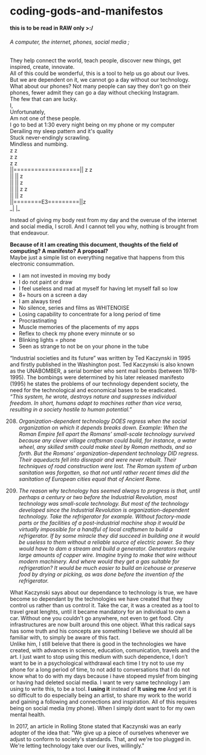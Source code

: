 # coding-gods-and-manifestos
   **this is to be read in RAW only >:/**
   
  <h6> A computer, the internet, phones, social media ;</h6> 
They help connect the world, teach people, discover new things, get inspired, create, innovate.<br>
All of this could be wonderful, this is a tool to help us go about our lives.<br>
But we are dependent on it, we cannot go a day without our technology.<br>
What about our phones? Not many people can say they don’t go on their phones, fewer admit they can go a day without checking Instagram. <br>
The few that can are lucky.<br>
I,<br>
Unfortunately, <br>
Am not one of these people.<br>
I go to bed at 1:30 every night being on my phone or my computer<br>
		Derailing my sleep pattern and it's quality<br>
Stuck never-endingly scrawling.<br>
Mindless and numbing.<br>
				 z  z<br>
		z        z<br>
		                z	z<br>
||===================||  z	    z<br>
||		     ||   z<br>
||		     ||      z<br>
||		     ||	 z       z<br>
||	             ||	   z<br>
||========E3=========||z<br>
        _|   |_<br>

Instead of giving my body rest from my day and the overuse of the internet and social media, I scroll. And I cannot tell you why, nothing is brought from that endeavour.<br>

**Because of it I am creating this document, thoughts of the field of computing? A manifesto? A proposal?**<br>
Maybe just a simple list on everything negative that happens from this electronic consummation.<br>
- I am not invested in moving my body
- I do not paint or draw
- I feel useless and mad at myself for having let myself fall so low
- 8+ hours on a screen a day
- I am always tired
- No silence, series and films as WHITENOISE
- Losing capability to concentrate for a long period of time
- Procrastinating
- Muscle memories of the placements of my apps
- Reflex to check my phone every minnute or so
- Blinking lights = phone
- Seen as strange to not be on your phone in the tube

 
“Industrial societies and its future” was written by Ted Kaczynski in 1995 and firstly published in the Washington post. Ted Kaczynski is also known as the UNABOMBER, a serial bomber who sent mail bombs (between 1978-1995). The bombings were determined by his later released manifesto (1995) he states the problems of our technology dependent society, the need for the technological and economical bases to be eradicated. <br>
*“This system, he wrote, destroys nature and suppresses individual freedom. In short, humans adapt to machines rather than vice versa, resulting in a society hostile to human potential.”*

208. *Organization-dependent technology DOES regress when the social organization on which it depends breaks down. Example: When the Roman Empire fell apart the Romans’ small-scale technology survived because any clever village craftsman could build, for instance, a water wheel, any skilled smith could make steel by Roman methods, and so forth. But the Romans’ organization-dependent technology DID regress. Their aqueducts fell into disrepair and were never rebuilt. Their techniques of road construction were lost. The Roman system of urban sanitation was forgotten, so that not until rather recent times did the sanitation of European cities equal that of Ancient Rome.*

209. *The reason why technology has seemed always to progress is that, until perhaps a century or two before the Industrial Revolution, most technology was small-scale technology. But most of the technology developed since the Industrial Revolution is organization-dependent technology. Take the refrigerator for example. Without factory-made parts or the facilities of a post-industrial machine shop it would be virtually impossible for a handful of local craftsmen to build a refrigerator. If by some miracle they did succeed in building one it would be useless to them without a reliable source of electric power. So they would have to dam a stream and build a generator. Generators require large amounts of copper wire. Imagine trying to make that wire without modern machinery. And where would they get a gas suitable for refrigeration? It would be much easier to build an icehouse or preserve food by drying or picking, as was done before the invention of the refrigerator.*

What Kaczynski says about our dependance to technology is true, we have become so dependant by the technologies we have created that they control us rather than us control it. Take the car, it was a created as a tool to travel great lenghts, until it became mandatory for an individual to own a car. Without one you couldn't go anywhere, not even to get food. City infrastructures are now built around this one object. What this radical says has some truth and his concepts are something I believe we should all be familiar with, to simply be aware of this fact. <br>
Unlike him, I still beleive that there is good in the technologies we have created, with advances in science, education, comunication, travels and the art. I just want to stop using this medium with such dependence, I don’t want to be in a psychological withdrawal each time I try not to use my phone for a long period of time, to not add to conversations that I do not know what to do with my days because i have stopeed myslef from binging or having had deleted social media. I want te very same technology I am using to write this, to be a tool. **I using it** instead of **It using me**
And yet it is so difficult to do especially being an artist, to share my work to the world and gaining a following and connections and inspiration. All of this requires being on social media (my phone). When I simply dont want to for my own mental health.

In 2017, an article in Rolling Stone stated that Kaczynski was an early adopter of the idea that:  "We give up a piece of ourselves whenever we adjust to conform to society's standards. That, and we're too plugged in. We're letting technology take over our lives, willingly."



[^1]: https://www.sfgate.com/news/article/Kaczynski-said-to-pick-his-victims-haphazardly-3091147.phphttps://www.google.com/url?sa=t&rct=j&q=&esrc=s&source=web&cd=&cad=rja&uact=8&ved=2ahUKEwioiP-soLT0AhWBnVwKHRl6DTsQFnoECAMQAQ&url=https%3A%2F%2Fwww.washingtonpost.com%2Fwp-srv%2Fnational%2Flongterm%2Funabomber%2Fmanifesto.text.htm&usg=AOvVaw25azNYAENbn6PTZZbRRvQvhttps://www.google.com/url?sa=t&rct=j&q=&esrc=s&source=web&cd=&cad=rja&uact=8&ved=2ahUKEwioiP-soLT0AhWBnVwKHRl6DTsQFnoECAkQAQ&url=https%3A%2F%2Fen.wikipedia.org%2Fwiki%2FUnabomber_Manifesto&usg=AOvVaw15Z86POivKhXsr2up70_As
